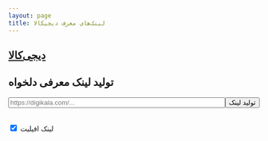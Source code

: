 ```yaml
---
layout: page
title: لینک‌های معرف دیجیکالا
---
```


## [دیجی‌کالا](https://affstat.adro.co/click/169768e2-8920-4a25-a90b-de97baf7dc48/aHR0cHM6Ly93d3cuZGlnaWthbGEuY29t)
## تولید لینک معرفی دلخواه
<form onsubmit="encode(event)" style="display: flex; direction: ltr;">
<input type="text" style="flex: 2;" placeholder="https://digikala.com/..." id="url" value="">
<input type="submit" class="button" value="تولید لینک">
</form>
<div>
<br>
<input type="checkbox" id="affiliate_checkbox" checked>
<label for="affiliate_checkbox"> لینک افیلیت</label><br>
<ul id="afflinks"></ul>
</div>
<script async type="text/javascript" src="/assets/affiliate.js"></script>

